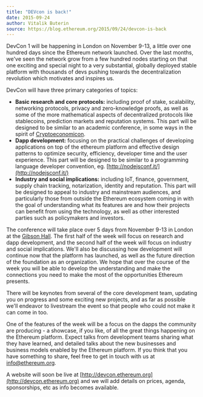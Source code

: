 ```yaml
---
title: "DEVcon is back!"
date: 2015-09-24
author: Vitalik Buterin
source: https://blog.ethereum.org/2015/09/24/devcon-is-back
---
```


DevCon 1 will be happening in London on November 9-13, a little over one hundred days since the Ethereum network launched. Over the last months, we've seen the network grow from a few hundred nodes starting on that one exciting and special night to a very substantial, globally deployed stable platform with thousands of devs pushing towards the decentralization revolution which motivates and inspires us.

DevCon will have three primary categories of topics:

*   **Basic research and core protocols:** including proof of stake, scalability, networking protocols, privacy and zero-knowledge proofs, as well as some of the more mathematical aspects of decentralized protocols like stablecoins, prediction markets and reputation systems. This part will be designed to be similar to an academic conference, in some ways in the spirit of [Cryptoeconomicon](http://cryptoeconomicon.com/).
*   **Dapp development:** focusing on the practical challenges of developing applications on top of the ethereum platform and effective design patterns to optimize security, efficiency, developer time and the user experience. This part will be designed to be similar to a programming language developer convention, eg. [http://nodejsconf.it/](http://nodejsconf.it/)
*   **Industry and social implications:** including IoT, finance, government, supply chain tracking, notarization, identity and reputation. This part will be designed to appeal to industry and mainstream audiences, and particularly those from outside the Ethereum ecosystem coming in with the goal of understanding what its features are and how their projects can benefit from using the technology, as well as other interested parties such as policymakers and investors.

The conference will take place over 5 days from November 9-13 in London at the [Gibson Hall](http://www.gibsonhall.com/). The first half of the week will focus on research and dapp development, and the second half of the week will focus on industry and social implications. We'll also be discussing how development will continue now that the platform has launched, as well as the future direction of the foundation as an organization. We hope that over the course of the week you will be able to develop the understanding and make the connections you need to make the most of the opportunities Ethereum presents.

There will be keynotes from several of the core development team, updating you on progress and some exciting new projects, and as far as possible we'll endeavor to livestream the event so that people who could not make it can come in too.

One of the features of the week will be a focus on the dapps the community are producing - a showcase, if you like, of all the great things happening on the Ethereum platform. Expect talks from development teams sharing what they have learned, and detailed talks about the new businesses and business models enabled by the Ethereum platform. If you think that you have something to share, feel free to get in touch with us at [info@ethereum.org](mailto:info@ethereum.org).

A website will soon be live at [http://devcon.ethereum.org](http://devcon.ethereum.org) and we will add details on prices, agenda, sponsorships, etc as info becomes available.
